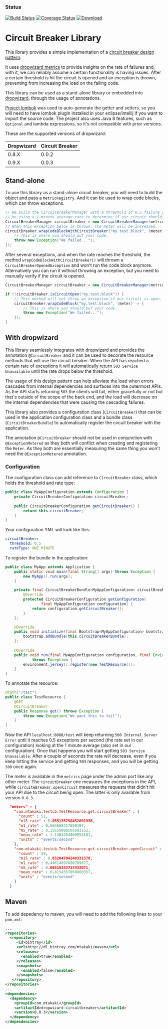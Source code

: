 ### Status
[![Build Status](https://travis-ci.org/mtakaki/dropwizard-circuitbreaker.svg?branch=master)](https://travis-ci.org/mtakaki/dropwizard-circuitbreaker)
[![Coverage Status](https://coveralls.io/repos/mtakaki/dropwizard-circuitbreaker/badge.svg?branch=master&service=github)](https://coveralls.io/github/mtakaki/dropwizard-circuitbreaker?branch=master)
[![Download](https://api.bintray.com/packages/mtakaki/maven/dropwizard-circuitbreaker/images/download.svg)](https://bintray.com/mtakaki/maven/dropwizard-circuitbreaker/_latestVersion)

# Circuit Breaker Library

This library provides a simple implementation of a [circuit breaker design pattern](https://en.wikipedia.org/wiki/Circuit_breaker_design_pattern).

It uses [dropwizard metrics](http://metrics.dropwizard.io/) to provide insights on the rate of failures and, with it, we can reliably assume a certain functionality is having issues. After a certain threshold is hit the circuit is opened and an exception is thrown, preventing from increasing the load on the failing code.

This library can be used as a stand-alone library or embedded into [dropwizard](http://www.dropwizard.io/), through the usage of annotations.

[Project lombok](https://projectlombok.org/) was used to auto-generate the getter and setters, so you will need to have lombok plugin installed in your eclipse/intellij if you want to import the source code. The project also uses Java 8 features, such as `Optional` and lambda expressions, so it's not compatible with prior versions.

These are the supported versions of dropwizard:

| Dropwizard  |  Circuit Breaker |
|---|---|
| 0.8.X  | 0.0.2  |
| 0.9.X  | 0.0.3  |

## Stand-alone

To use this library as a stand-alone circuit breaker, you will need to build the object and pass a `MetricRegistry`. And it can be used to wrap code blocks, which can throw exceptions.

```java
// We build the CircuitBreakerManager with a threshold of 0.5 failure per second and we'll
// be using a 1-minute average rate to determine if our circuit should be opened or not.
CircuitBreakerManager circuitBreaker = new CircuitBreakerManager(metricRegistry, 0.5, CircuitBreakerManager.RateType.ONE_MINUTE);
// When this exception below is thrown, the meter will be increased.
circuitBreaker.wrapCodeBlockWithCircuitBreaker("my.test.block", (meter) -> {
    // This is where you should put your code.
    throw new Exception("We failed...");
});
```

After several exceptions, and when the rate reaches the threshold, the method `wrapCodeBlockWithCircuitBreaker()` will thrown a `CircuitBreakerOpenedException` and won't run the code block anymore. Alternatively you can run it without throwing an exception, but you need to manually verify if the circuit is opened.

```java
CircuitBreakerManager circuitBreaker = new CircuitBreakerManager(metricRegistry, 0.5, CircuitBreakerManager.RateType.ONE_MINUTE);

if (!circuitBreaker.isCircuitOpen("my.test.block")) {
    // This method will not throw an exception if our circuit is open.
    circuitBreaker.wrapCodeBlock("my.test.block", (meter) -> {
        // This is where you should put your code.
        throw new Exception("We failed...");
    });
}
```

## With dropwizard

This library seamlessly integrates with dropwizard and provides the annotation `@CircuitBreaker` and it can be used to decorate the resource methods that will use the circuit breaker. When the API has reached a certain rate of exceptions it will automatically return `503 Service Unavailable` until the rate drops below the threshold.

The usage of this design pattern can help alleviate the load when errors cascades from internal dependencies and surfaces into the outermost APIs. As the API starts returning `503` the clients will fail, either gracefully or not but that's outside of the scope of the back end, and the load will decrease on the internal dependencies that were causing the cascading failures.

This library also provides a configuration class (`CircuitBreaker`) that can be used in the application configuration class and a bundle class (`CircuitBreakerBundle`) to automatically register the circuit breaker with the application.

The annotation `@CircuitBreaker` should not be used in conjunction with `@ExceptionMetered` as they both will conflict when creating and registering the `Meter`. As they both are essentially measuring the same thing you won't need the `@ExceptionMetered` annotation.

### Configuration

The configuration class can add reference to `CircuitBreaker` class, which holds the threshold and rate type:

```java
public class MyAppConfiguration extends Configuration {
    private CircuitBreakerConfiguration circuitBreaker;
    
    public CircuitBreakerConfiguration getCircuitBreaker() {
        return this.circuitBreaker;
    }
}
``` 

Your configuration YML will look like this:

```yaml
circuitBreaker:
  threshold: 0.5
  rateType: ONE_MINUTE
```

To register the bundle in the application:

```java
public class MyApp extends Application {
    public static void main(final String[] args) throws Exception {
        new MyApp().run(args);
    }

    private final CircuitBreakerBundle<MyAppConfiguration> circuitBreakerBundle = new CircuitBreakerBundle<MyAppConfiguration>() {
        @Override
        protected CircuitBreakerConfiguration getConfiguration(
                final MyAppConfiguration configuration) {
            return configuration.getCircuitBreaker();
        }
    };

    @Override
    public void initialize(final Bootstrap<MyAppConfiguration> bootstrap) {
        bootstrap.addBundle(this.circuitBreakerBundle);
    };
    
    @Override
    public void run(final MyAppConfiguration configuration, final Environment environment)
            throws Exception {
        environment.jersey().register(new TestResource());
    }
}
```

To annotate the resource:

```java
@Path("/test")
public class TestResource {
    @GET
    @CircuitBreaker
    public Response get() throws Exception {
        throw new Exception("We want this to fail");
    }
}
```

Now the API `localhost:8080/test` will keep returning `500 Internal Server Error` until it reaches 0.5 exceptions per second (the rate set in our configuration) looking at the 1 minute average (also set in our configuration). Once that happens you will start getting `503 Service Unavailable`. After a couple of seconds the rate will decrease, even if you keep hitting the service and getting `503` responses, and you will be getting `500` once again.

The meter is available in the `metrics` page under the admin port like any other meter. The `circuitBreaker` one measures the exceptions in the API, while `circuiteBreaker.openCircuit` measures the requests that didn't hit your API due to the circuit being open. The latter is only available from version `0.0.3`.

```json
  "meters" : {
    "com.mtakaki.testcb.TestResource.get.circuitBreaker" : {
      "count" : 51,
      "m15_rate" : 0.055135750452891936,
      "m1_rate" : 0.564668417659197,
      "m5_rate" : 0.15659880505693252,
      "mean_rate" : 1.1303494869953181,
      "units" : "events/second"
    },
    "com.mtakaki.testcb.TestResource.get.circuitBreaker.openCircuit" : {
      "count" : 29,
      "m15_rate" : 0.03204704240331378,
      "m1_rate" : 0.44614897600789627,
      "m5_rate" : 0.09510333717433071,
      "mean_rate" : 0.8154557050860357,
      "units" : "events/second"
    }
  }
```

## Maven

To add depedency to maven, you will need to add the following lines to your `pom.xml`:

```xml
...
<repositories>
  <repository>
     <id>bintray</id>
     <url>http://dl.bintray.com/mtakaki/maven</url>
     <releases>
       <enabled>true</enabled>
     </releases>
     <snapshots>
       <enabled>false</enabled>
     </snapshots>
   </repository>
</repositories>
...
<dependencies>
  <dependency>
    <groupId>com.mtakaki</groupId>
    <artifactId>dropwizard-circuitbreaker</artifactId>
    <version>0.0.3</version>
  </dependency>
</dependencies>
```
